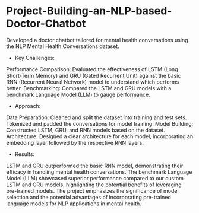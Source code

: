 # Project-Building-an-NLP-based-Doctor-Chatbot
Developed a doctor chatbot tailored for mental health conversations using the  NLP Mental Health Conversations dataset.  

- Key Challenges:

Performance Comparison: Evaluated the effectiveness of LSTM (Long Short-Term Memory) and GRU (Gated Recurrent Unit) against the basic RNN (Recurrent Neural Network) model to understand which performs better.
Benchmarking: Compared the LSTM and GRU models with a benchmark Language Model (LLM) to gauge performance.

- Approach:
  
Data Preparation: Cleaned and split the dataset into training and test sets. Tokenized and padded the conversations for model training.
Model Building: Constructed LSTM, GRU, and RNN models based on the dataset.
Architecture: Designed a clear architecture for each model, incorporating an embedding layer followed by the respective RNN layers.

- Results:

LSTM and GRU outperformed the basic RNN model, demonstrating their efficacy in handling mental health conversations.
The benchmark Language Model (LLM) showcased superior performance compared to our custom LSTM and GRU models, highlighting the potential benefits of leveraging pre-trained models.
The project emphasizes the significance of model selection and the potential advantages of incorporating pre-trained language models for NLP applications in mental health.
